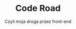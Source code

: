 ---
layout: infopage
headTitle: Piotr Niezgoda - Blog Informacje
headDesc: Piotr Niezgoda - Blog, czyli moja droga przez front-end jako zbiór wiedzy, ciekawych informacji i notatek.
pageTitle: Informacje o blogu
pageDesc: Tworząc ten dodatek do strony portfolio jakim jest niniejszy blog narodziło się kilka pytań, które być może Tobie - osobie która zajrzała na ten blog przemknęły przez myśl. Poniżej znajduje się lista pytań, które nasunęły mi się podczas całego procesu tworzenia i odpowiedzi na nie.
title: Code Road
subtitle: Czyli moja droga przez front-end
blog_header: blog/blog_header.html
footer: blog/blog_footer.html
infopage_content: infopage/content.html
permalink: /blog//o-blogu/
---